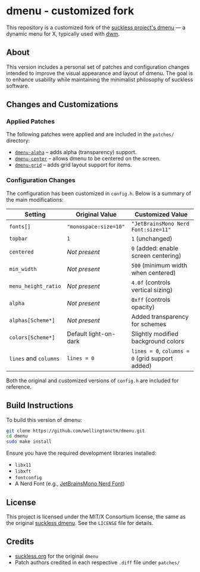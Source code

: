# dmenu - customized fork

This repository is a customized fork of the [suckless project's dmenu](https://tools.suckless.org/dmenu/) — a dynamic menu for X, typically used with [dwm](https://dwm.suckless.org/).

## About

This version includes a personal set of patches and configuration changes intended to improve the visual appearance and layout of dmenu. The goal is to enhance usability while maintaining the minimalist philosophy of suckless software.

## Changes and Customizations

### Applied Patches

The following patches were applied and are included in the `patches/` directory:

- [`dmenu-alpha`](https://tools.suckless.org/dmenu/patches/alpha/) – adds alpha (transparency) support.
- [`dmenu-center`](https://tools.suckless.org/dmenu/patches/center/) – allows dmenu to be centered on the screen.
- [`dmenu-grid`](https://tools.suckless.org/dmenu/patches/grid/) – adds grid layout support for items.

### Configuration Changes

The configuration has been customized in `config.h`. Below is a summary of the main modifications:

| Setting               | Original Value                       | Customized Value                               |
|-----------------------|---------------------------------------|------------------------------------------------|
| `fonts[]`             | `"monospace:size=10"`                | `"JetBrainsMono Nerd Font:size=11"`            |
| `topbar`              | `1`                                  | `1` (unchanged)                                |
| `centered`            | _Not present_                        | `0` (added: enable screen centering)           |
| `min_width`           | _Not present_                        | `500` (minimum width when centered)            |
| `menu_height_ratio`   | _Not present_                        | `4.0f` (controls vertical sizing)              |
| `alpha`               | _Not present_                        | `0xff` (controls opacity)                      |
| `alphas[Scheme*]`     | _Not present_                        | Added transparency for schemes                 |
| `colors[Scheme*]`     | Default light-on-dark                | Slightly modified background colors            |
| `lines` and `columns` | `lines = 0`                          | `lines = 0`, `columns = 0` (grid support added)|

Both the original and customized versions of `config.h` are included for reference.

## Build Instructions

To build this version of dmenu:

```sh
git clone https://github.com/wellingtonctm/dmenu.git
cd dmenu
sudo make install
```

Ensure you have the required development libraries installed:

- `libx11`
- `libxft`
- `fontconfig`
- A Nerd Font (e.g., [JetBrainsMono Nerd Font](https://www.nerdfonts.com/font-downloads))

## License

This project is licensed under the MIT/X Consortium license, the same as the original [suckless dmenu](https://tools.suckless.org/dmenu/). See the `LICENSE` file for details.

## Credits

- [suckless.org](https://suckless.org) for the original `dmenu`
- Patch authors credited in each respective `.diff` file under `patches/`